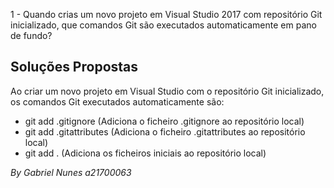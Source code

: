 1 - Quando crias um novo projeto em Visual Studio 2017 com
repositório Git inicializado, que comandos Git são executados
automaticamente em pano de fundo?

## Soluções Propostas

Ao criar um novo projeto em Visual Studio com o repositório
Git inicializado, os comandos Git executados automaticamente são:
* git add .gitignore (Adiciona o ficheiro .gitignore ao
repositório local)
* git add .gitattributes (Adiciona o ficheiro .gitattributes
ao repositório local)
* git add . (Adiciona os ficheiros iniciais ao repositório local)

*By Gabriel Nunes a21700063*

